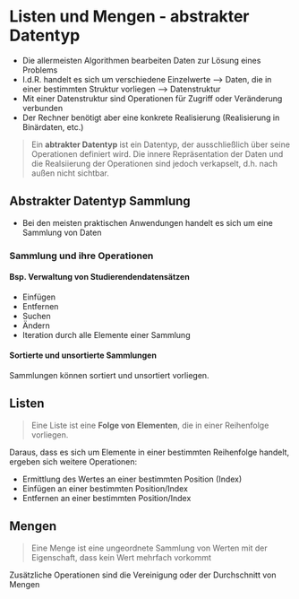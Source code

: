 # Listen und Mengen - abstrakter Datentyp

- Die allermeisten Algorithmen bearbeiten Daten zur Lösung eines Problems
- I.d.R. handelt es sich um verschiedene Einzelwerte --> Daten, die in einer bestimmten Struktur vorliegen --> Datenstruktur
- Mit einer Datenstruktur sind Operationen für Zugriff oder Veränderung verbunden
- Der Rechner benötigt aber eine konkrete Realisierung (Realisierung in Binärdaten, etc.)

> Ein **abtrakter Datentyp** ist ein Datentyp, der ausschließlich über seine Operationen definiert wird.
> Die innere Repräsentation der Daten und die Realsiierung der Operationen sind jedoch verkapselt, d.h. nach außen nicht sichtbar. 

## Abstrakter Datentyp Sammlung

- Bei den meisten praktischen Anwendungen handelt es sich um eine Sammlung von Daten

### Sammlung und ihre Operationen
#### Bsp. Verwaltung von Studierendendatensätzen

- Einfügen
- Entfernen
- Suchen
- Ändern
- Iteration durch alle Elemente einer Sammlung

#### Sortierte und unsortierte Sammlungen
Sammlungen können sortiert und unsortiert vorliegen.

## Listen
> Eine Liste ist eine **Folge von Elementen**, die in einer Reihenfolge vorliegen.

Daraus, dass es sich um Elemente in einer bestimmten Reihenfolge handelt, ergeben sich weitere Operationen:

- Ermittlung des Wertes an einer bestimmten Position (Index)
- Einfügen an einer bestimmten Position/Index
- Entfernen an einer bestimmten Position/Index


## Mengen
> Eine Menge ist eine ungeordnete Sammlung von Werten mit der Eigenschaft, dass kein Wert mehrfach vorkommt

Zusätzliche Operationen sind die Vereinigung oder der Durchschnitt von Mengen